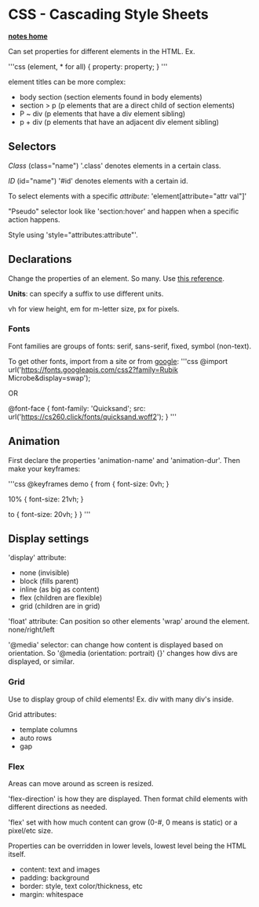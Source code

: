 # CSS - Cascading Style Sheets
[**notes home**](../notes.md)

Can set properties for different elements in the HTML. Ex.

'''css
(element, * for all) {
    property: property;
}
'''

element titles can be more complex:
* body section (section elements found in body elements)
* section > p (p elements that are a direct child of section elements)
* P ~ div (p elements that have a div element sibling)
* p + div (p elements that have an adjacent div element sibling)

## Selectors

*Class* (class="name")
'.class' denotes elements in a certain class.

*ID* (id="name")
'#id' denotes elements with a certain id.

To select elements with a specific *attribute*:
'element[attribute="attr val"]'

"Pseudo" selector look like 'section:hover' and happen when a specific action happens.

Style using 'style="attributes:attribute"'.

## Declarations
Change the properties of an element. So many. Use [this reference](https://learn.cs260.click/page/css/declarations/declarations_md).

**Units**: can specify a suffix to use different units.

vh for view height, em for m-letter size, px for pixels.

### Fonts
Font families are groups of fonts: serif, sans-serif, fixed, symbol (non-text).

To get other fonts, import from a site or from [google](https://fonts.google.com/):
'''css
@import url('https://fonts.googleapis.com/css2?family=Rubik Microbe&display=swap');

OR

@font-face {
  font-family: 'Quicksand';
  src: url('https://cs260.click/fonts/quicksand.woff2');
}
'''

## Animation
First declare the properties 'animation-name' and 'animation-dur'.
Then make your keyframes:

'''css
@keyframes demo {
  from {
    font-size: 0vh;
  }

  10% { <!-- this happens 10% of the way through animation -->
    font-size: 21vh;
  }

  to {
    font-size: 20vh;
  }
}
'''

## Display settings
'display' attribute:
* none (invisible)
* block (fills parent)
* inline (as big as content)
* flex (children are flexible)
* grid (children are in grid)

'float' attribute:
Can position so other elements \'wrap\' around the element. none/right/left

'@media' selector: can change how content is displayed based on orientation.
So '@media (orientation: portrait) {}' changes how divs are displayed, or similar.

### Grid
Use to display group of child elements! Ex. div with many div's inside.

Grid attributes:
* template columns
* auto rows
* gap

### Flex
Areas can move around as screen is resized.

'flex-direction' is how they are displayed. Then format child elements with different directions as needed.

'flex' set with how much content can grow (0-#, 0 means is static) or a pixel/etc size.

Properties can be overridden in lower levels, lowest level being the HTML itself.

* content: text and images
* padding: background
* border: style, text color/thickness, etc
* margin: whitespace


